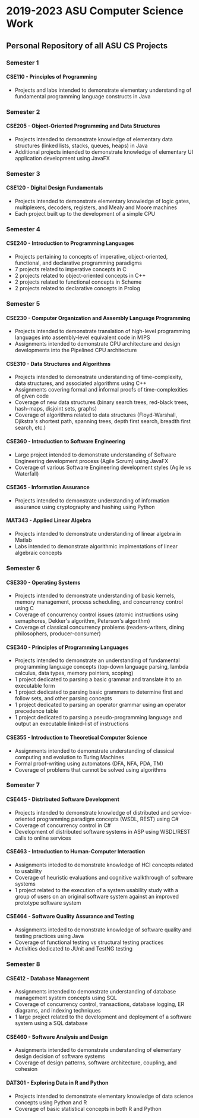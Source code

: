 # 2019-2023 ASU Computer Science Work
## Personal Repository of all ASU CS Projects

### Semester 1
#### CSE110 - Principles of Programming
* Projects and labs intended to demonstrate elementary understanding of fundamental programming language constructs in Java

### Semester 2
#### CSE205 - Object-Oriented Programming and Data Structures
* Projects intended to demonstrate knowledge of elementary data structures (linked lists, stacks, queues, heaps) in Java
* Additional projects intended to demonstrate knowledge of elementary UI application development using JavaFX

### Semester 3
#### CSE120 - Digital Design Fundamentals
* Projects intended to demonstrate elementary knowledge of logic gates, multiplexers, decoders, registers, and Mealy and Moore machines
* Each project built up to the development of a simple CPU


### Semester 4
#### CSE240 - Introduction to Programming Languages
* Projects pertaining to concepts of imperative, object-oriented, functional, and declarative programming paradigms
* 7 projects related to imperative concepts in C
* 2 projects related to object-oriented concepts in C++
* 2 projects related to functional concepts in Scheme
* 2 projects related to declarative concepts in Prolog

### Semester 5
#### CSE230 - Computer Organization and Assembly Language Programming
* Projects intended to demonstrate translation of high-level programming languages into assembly-level equivalent code in MIPS
* Assignments intended to demonstrate CPU architecture and design developments into the Pipelined CPU architecture

#### CSE310 - Data Structures and Algorithms
* Projects intended to demonstrate understanding of time-complexity, data structures, and associated algorithms using C++
* Assignments covering formal and informal proofs of time-complexities of given code
* Coverage of new data structures (binary search trees, red-black trees, hash-maps, disjoint sets, graphs)
* Coverage of algorithms related to data structures (Floyd-Warshall, Djikstra's shortest path, spanning trees, depth first search, breadth first search, etc.)

#### CSE360 - Introduction to Software Engineering
* Large project intended to demonstrate understanding of Software Engineering development process (Agile Scrum) using JavaFX
* Coverage of various Software Engineering development styles (Agile vs Waterfall)

#### CSE365 - Information Assurance
* Projects intended to demonstrate understanding of information assurance using cryptography and hashing using Python

#### MAT343 - Applied Linear Algebra
* Projects intended to demonstrate understanding of linear algebra in Matlab
* Labs intended to demonstrate algorithmic implmentations of linear algebraic concepts

### Semester 6
#### CSE330 - Operating Systems
* Projects intended to demonstrate understanding of basic kernels, memory management, process scheduling, and concurrency control using C
* Coverage of concurrency control issues (atomic instructions using semaphores, Dekker's algorithm, Peterson's algorithm)
* Coverage of classical concurrency problems (readers-writers, dining philosophers, producer-consumer)

#### CSE340 - Principles of Programming Languages
* Projects intended to demonstrate an understanding of fundamental programming language concepts (top-down language parsing, lambda calculus, data types, memory pointers, scoping)
* 1 project dedicated to parsing a basic grammar and translate it to an executable form
* 1 project dedicated to parsing basic grammars to determine first and follow sets, and other parsing concepts
* 1 project dedicated to parsing an operator grammar using an operator precedence table
* 1 project dedicated to parsing a pseudo-programming language and output an executable linked-list of instructions

#### CSE355 - Introduction to Theoretical Computer Science
* Assignments intended to demonstrate understanding of classical computing and evolution to Turing Machines
* Formal proof-writing using automatons (DFA, NFA, PDA, TM)
* Coverage of problems that cannot be solved using algorithms

### Semester 7
#### CSE445 - Distributed Software Development
* Projects intended to demonstrate knowledge of distributed and service-oriented programming paradigm concepts (WSDL, REST) using C#
* Coverage of concurrency control in C#
* Development of distributed software systems in ASP using WSDL/REST calls to online services

#### CSE463 - Introduction to Human-Computer Interaction
* Assignments inteded to demonstrate knowledge of HCI concepts related to usability
* Coverage of heuristic evaluations and cognitive walkthrough of software systems
* 1 project related to the execution of a system usability study with a group of users on an original software system against an improved prototype software system

#### CSE464 - Software Quality Assurance and Testing
* Assignments inteded to demonstrate knowledge of software quality and testing practices using Java
* Coverage of functional testing vs structural testing practices
* Activities dedicated to JUnit and TestNG testing

### Semester 8
#### CSE412 - Database Management
* Assignments intended to demonstrate understanding of database management system concepts using SQL
* Coverage of concurrency control, transactions, database logging, ER diagrams, and indexing techniques
* 1 large project related to the development and deployment of a software system using a SQL database

#### CSE460 - Software Analysis and Design
* Assignments intended to demonstrate understanding of elementary design decision of software systems
* Coverage of design patterns, software architecture, coupling, and cohesion

#### DAT301 - Exploring Data in R and Python
* Projects intended to demonstrate elementary knowledge of data science concepts using Python and R
* Coverage of basic statistical concepts in both R and Python
